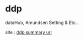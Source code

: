 # ddp

dataHub, Amundsen Setting & Etc..

site : [ddp summary url](https://accurate-flea-4fe.notion.site/Data-Discovery-Platform-DDP-a5ac681be8004ac6a479ed15d6f09cb9)
